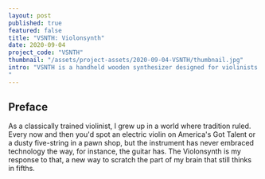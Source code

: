 ```yaml
---
layout: post
published: true
featured: false
title: "VSNTH: Violonsynth"
date: 2020-09-04
project_code: "VSNTH"
thumbnail: "/assets/project-assets/2020-09-04-VSNTH/thumbnail.jpg"
intro: "VSNTH is a handheld wooden synthesizer designed for violinists. It features four string buttons and seven fingerboard buttons, mirroring traditional violin tuning and fingering. By pressing combinations, players generate square waves that mimic bowed notes. Two knobs shape the waveform’s timbre.
"
---
```


## Preface
As a classically trained violinist, I grew up in a world where tradition ruled. Every now and then you'd spot an electric violin on America's Got Talent or a dusty five-string in a pawn shop, but the instrument has never embraced technology the way, for instance, the guitar has. The Violonsynth is my response to that, a new way to scratch the part of my brain that still thinks in fifths.





